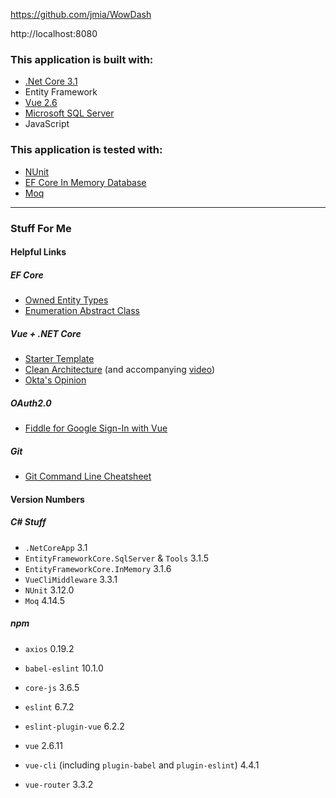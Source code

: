 ﻿https://github.com/jmia/WowDash

http://localhost:8080

### This application is built with:
- [.Net Core 3.1](https://docs.microsoft.com/en-us/aspnet/core/?view=aspnetcore-3.1)
- Entity Framework
- [Vue 2.6](https://vuejs.org/v2/guide/)
- [Microsoft SQL Server](https://docs.microsoft.com/en-us/sql/sql-server/?view=sql-server-ver15)
- JavaScript

### This application is tested with:
- [NUnit](https://docs.nunit.org/)
- [EF Core In Memory Database](https://docs.microsoft.com/en-us/ef/core/miscellaneous/testing/testing-sample)
- [Moq](https://github.com/Moq/moq4/wiki/Quickstart)

-----

### Stuff For Me

#### Helpful Links

##### EF Core

- [Owned Entity Types](https://docs.microsoft.com/en-us/ef/core/modeling/owned-entities)
- [Enumeration Abstract Class](https://lostechies.com/jimmybogard/2008/08/12/enumeration-classes/)

##### Vue + .NET Core

- [Starter Template](https://medium.com/software-ateliers/asp-net-core-vue-template-with-custom-configuration-using-cli-3-0-8288e18ae80b)
- [Clean Architecture](https://jasontaylor.dev/clean-architecture-getting-started/) (and accompanying [video](https://www.youtube.com/watch?v=5OtUm1BLmG0))
- [Okta's Opinion](https://developer.okta.com/blog/2018/08/27/build-crud-app-vuejs-netcore)

##### OAuth2.0

- [Fiddle for Google Sign-In with Vue](https://jsfiddle.net/phanan/a4qyysrh/)

##### Git

- [Git Command Line Cheatsheet](https://github.com/joshnh/Git-Commands)

#### Version Numbers

##### C# Stuff

- `.NetCoreApp` 3.1
- `EntityFrameworkCore.SqlServer` & `Tools` 3.1.5
- `EntityFrameworkCore.InMemory` 3.1.6
- `VueCliMiddleware` 3.3.1
- `NUnit` 3.12.0
- `Moq` 4.14.5

##### npm

- `axios` 0.19.2
- `babel-eslint` 10.1.0
- `core-js` 3.6.5

- `eslint` 6.7.2
- `eslint-plugin-vue` 6.2.2
- `vue` 2.6.11
- `vue-cli` (including `plugin-babel` and `plugin-eslint`) 4.4.1
- `vue-router` 3.3.2
